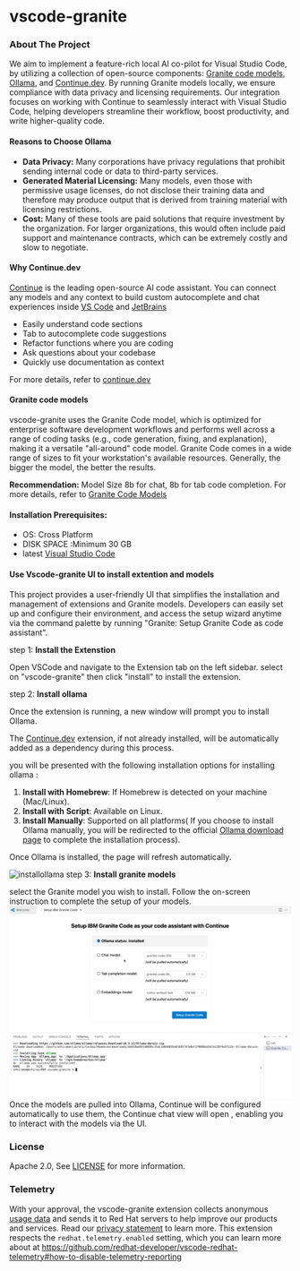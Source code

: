 # vscode-granite
<!-- ABOUT THE PROJECT -->
### About The Project

We aim to implement a feature-rich local AI co-pilot for Visual Studio Code, by utilizing a collection of open-source components: [Granite code models](https://github.com/ibm-granite/granite-code-models), [Ollama](https://github.com/ollama/ollama), and [Continue.dev](https://github.com/continuedev/continue). By running Granite models locally, we ensure compliance with data privacy and licensing requirements. Our integration focuses on working with Continue to seamlessly interact with Visual Studio Code, helping developers streamline their workflow, boost productivity, and write higher-quality code.

#### Reasons to Choose Ollama

- **Data Privacy:** Many corporations have privacy regulations that prohibit sending internal code or data to third-party services.
- **Generated Material Licensing:** Many models, even those with permissive usage licenses, do not disclose their training data and therefore may produce output that is derived from training material with licensing restrictions.
- **Cost:** Many of these tools are paid solutions that require investment by the organization. For larger organizations, this would often include paid support and maintenance contracts, which can be extremely costly and slow to negotiate.

#### Why Continue.dev
 
 [Continue](https://docs.continue.dev) is the leading open-source AI code assistant. You can connect any models and any context to build custom autocomplete and chat experiences inside [VS Code](https://marketplace.visualstudio.com/items?itemName=Continue.continue) and [JetBrains](https://plugins.jetbrains.com/plugin/22707-continue-extension)

* Easily understand code sections
* Tab to autocomplete code suggestions
* Refactor functions where you are coding
* Ask questions about your codebase
* Quickly use documentation as context

For more details, refer to [continue.dev](https://github.com/continuedev/continue)

#### Granite code models 

vscode-granite uses the Granite Code model, which is optimized for enterprise software development workflows and performs well across a range of coding tasks (e.g., code generation, fixing, and explanation), making it a versatile "all-around" code model.
Granite Code comes in a wide range of sizes to fit your workstation's available resources. Generally, the bigger the model, the better the results.

**Recommendation:** Model Size 8b for chat, 8b for tab code completion.
For more details, refer to [Granite Code Models](https://github.com/ibm-granite/granite-code-models)

#### Installation Prerequisites:
  * OS: Cross Platform 
  * DISK SPACE :Minimum 30 GB 
  * latest [Visual Studio Code](https://code.visualstudio.com/)
#### Use Vscode-granite UI to install extention and models

This project provides a user-friendly UI that simplifies the installation and management of extensions and Granite models. Developers can easily set up and configure their environment, and access the setup wizard anytime via the command palette by running "Granite: Setup Granite Code as code assistant".

 step 1: **Install the Extenstion**

Open VSCode and navigate to the Extension tab on the left sidebar. select on "vscode-granite" then click "install" to install the extension.
 
 step 2:  **Install ollama**

Once the extension is running, a new window will prompt you to install Ollama. 

The [Continue.dev](https://continue.dev/) extension, if not already installed, will be automatically added as a dependency during this process. 

you will be presented with the following installation options for installing ollama :

1. **Install with Homebrew**: If Homebrew is detected on your machine (Mac/Linux).
2. **Install with Script**: Available on Linux.
3. **Install Manually**: Supported on all platforms( If you choose to install Ollama manually, you will be redirected to the official [Ollama download page](https://ollama.com/download) to complete the installation process).

Once Ollama is installed, the page will refresh automatically.

![installollama](media/installollama.gif)
step 3: **Install granite models** 

 select the Granite model you wish to install. Follow the on-screen instruction to complete the setup of your models.
![installmodels](media/installmodels.gif)
Once the models are pulled into Ollama, Continue will be configured automatically to use them, the Continue chat view will open , enabling you to interact with the models via the UI.
### License
Apache 2.0, See [LICENSE](LICENSE) for more information.

### Telemetry

With your approval, the vscode-granite extension collects anonymous [usage data](USAGE_DATA.md) and sends it to Red Hat servers to help improve our products and services.
Read our [privacy statement](https://developers.redhat.com/article/tool-data-collection) to learn more.
This extension respects the `redhat.telemetry.enabled` setting, which you can learn more about at https://github.com/redhat-developer/vscode-redhat-telemetry#how-to-disable-telemetry-reporting
